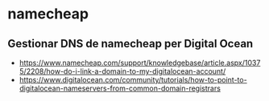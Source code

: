 # namecheap

## Gestionar DNS de namecheap per Digital Ocean

- https://www.namecheap.com/support/knowledgebase/article.aspx/10375/2208/how-do-i-link-a-domain-to-my-digitalocean-account/
- https://www.digitalocean.com/community/tutorials/how-to-point-to-digitalocean-nameservers-from-common-domain-registrars
